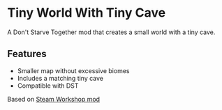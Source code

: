 # Tiny World With Tiny Cave

A Don't Starve Together mod that creates a small world with a tiny cave.

## Features
- Smaller map without excessive biomes
- Includes a matching tiny cave
- Compatible with DST

Based on [Steam Workshop mod](https://steamcommunity.com/sharedfiles/filedetails/?id=3432825919)